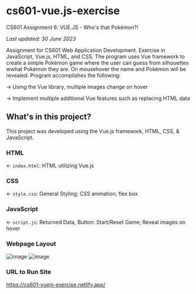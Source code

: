 # cs601-vue.js-exercise
CS601 Assignment 6: VUE.JS - Who's that Pokémon?!

_Last updated: 30 June 2023_

Assignment for CS601 Web Application Development. Exercise in JavaScript, Vue.js, HTML, and CSS. The program uses Vue framework to create a simple Pokémon game where the user can guess from silhouettes wwhat Pokémon they are. 
On mousehover the name and Pokémon will be revealed. Program accomplishes the following:

-> Using the Vue library, multiple images change on hover

-> Implement multiple additional Vue features such as replacing HTML data

## What's in this project?
This project was developed using the Vue.js framework, HTML, CSS, & JavaScript. 

### HTML
← `index.html`: HTML utilizing Vue.js

### CSS
← `style.css`: General Styling; CSS animation; flex box

### JavaScript
← `script.js`: Returned Data, Button: Start/Reset Game; Reveal images on hover  

### Webpage Layout 
![image](https://github.com/SaigeKrisanda/cs601-vue.js-exercise/assets/133738778/3896d0f8-7f12-40b3-b1c0-a8334ed68f3e)
![image](https://github.com/SaigeKrisanda/cs601-vue.js-exercise/assets/133738778/073d5753-80bf-4602-8130-5ef9cfb92e47)

### URL to Run Site 
https://cs601-vuejs-exercise.netlify.app/
